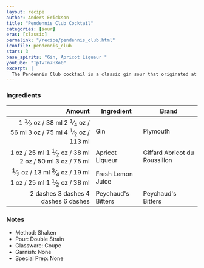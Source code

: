 ```yaml
---
layout: recipe
author: Anders Erickson
title: "Pendennis Club Cocktail"
categories: [sour]
eras: [classic]
permalink: "/recipe/pendennis_club.html"
iconfile: pendennis_club
stars: 3
base_spirits: "Gin, Apricot Liqueur "
youtube: "TpTvTn7HXo0"
excerpt: |
  The Pendennis Club cocktail is a classic gin sour that originated at the Pendennis Club in Louisville, Kentucky. It's a tart and tangy drink with a unique flavor profile thanks to the addition of Apricot Liqueur and Peychaud's bitters.
---
```


### Ingredients

|   Amount | Ingredient         | Brand                         |
| -------: | ------------------ | ----------------------------- |
|   <span class="onex active">1 <sup>1</sup>&frasl;<sub>2</sub> oz  / 38 ml</span> <span class="onehalfx">2 <sup>1</sup>&frasl;<sub>4</sub> oz  / 56 ml</span> <span class="twox">3 oz  / 75 ml</span> <span class="threex">4 <sup>1</sup>&frasl;<sub>2</sub> oz  / 113 ml</span>| Gin                | Plymouth                      |
|     <span class="onex active">1 oz  / 25 ml</span> <span class="onehalfx">1 <sup>1</sup>&frasl;<sub>2</sub> oz  / 38 ml</span> <span class="twox">2 oz  / 50 ml</span> <span class="threex">3 oz  / 75 ml</span>| Apricot Liqueur    | Giffard Abricot du Roussillon |
|   <span class="onex active"> <sup>1</sup>&frasl;<sub>2</sub> oz  / 13 ml</span> <span class="onehalfx"> <sup>3</sup>&frasl;<sub>4</sub> oz  / 19 ml</span> <span class="twox">1 oz  / 25 ml</span> <span class="threex">1 <sup>1</sup>&frasl;<sub>2</sub> oz  / 38 ml</span>| Fresh Lemon Juice  |
| <span class="onex active">2 dashes</span> <span class="onehalfx">3 dashes</span> <span class="twox">4 dashes</span> <span class="threex">6 dashes</span>| Peychaud's Bitters | Peychaud's Bitters            |

### Notes

- Method: Shaken
- Pour: Double Strain
- Glassware: Coupe
- Garnish: None
- Special Prep: None
